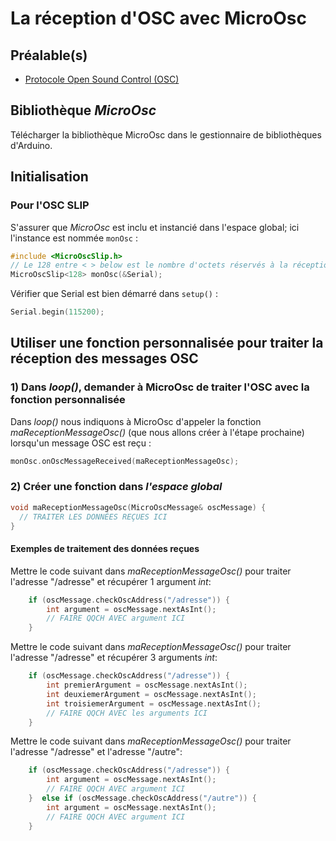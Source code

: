 # La réception d'OSC avec MicroOsc

## Préalable(s)

- [Protocole Open Sound Control (OSC)](/osc/)

## Bibliothèque *MicroOsc*

Télécharger la bibliothèque MicroOsc dans le gestionnaire de bibliothèques d'Arduino.

## Initialisation

### Pour l'OSC SLIP

S'assurer que *MicroOsc* est inclu et instancié dans l'espace global; ici l'instance est nommée `monOsc` :
```cpp
#include <MicroOscSlip.h>
// Le 128 entre < > below est le nombre d'octets réservés à la réception de messages.
MicroOscSlip<128> monOsc(&Serial);
```

Vérifier que Serial est bien démarré dans `setup()` :
```cpp
Serial.begin(115200);
```

## Utiliser une fonction personnalisée pour traiter la réception des messages OSC

### 1) Dans _loop()_, demander à MicroOsc de traiter l'OSC avec la fonction personnalisée 

Dans _loop()_ nous indiquons à MicroOsc d'appeler la fonction _maReceptionMessageOsc()_ (que nous allons créer à l'étape prochaine) lorsqu'un message OSC est reçu :
```cpp
monOsc.onOscMessageReceived(maReceptionMessageOsc);
```

### 2) Créer une fonction dans _l'espace global_

```cpp
void maReceptionMessageOsc(MicroOscMessage& oscMessage) {
  // TRAITER LES DONNÉES REÇUES ICI
}
```
#### Exemples de traitement des données reçues

Mettre le code suivant dans _maReceptionMessageOsc()_ pour traiter l'adresse "/adresse" et récupérer 1 argument _int_:
```cpp
    if (oscMessage.checkOscAddress("/adresse")) {
        int argument = oscMessage.nextAsInt();
        // FAIRE QQCH AVEC argument ICI
    } 
```

Mettre le code suivant dans _maReceptionMessageOsc()_ pour traiter l'adresse "/adresse" et récupérer 3 arguments _int_:
```cpp
    if (oscMessage.checkOscAddress("/adresse")) {
        int premierArgument = oscMessage.nextAsInt();
        int deuxiemerArgument = oscMessage.nextAsInt();
        int troisiemerArgument = oscMessage.nextAsInt();
        // FAIRE QQCH AVEC les arguments ICI
    } 
``` 

Mettre le code suivant dans _maReceptionMessageOsc()_ pour traiter l'adresse "/adresse" et l'adresse "/autre":
```cpp
    if (oscMessage.checkOscAddress("/adresse")) {
        int argument = oscMessage.nextAsInt();
        // FAIRE QQCH AVEC argument ICI
    }  else if (oscMessage.checkOscAddress("/autre")) {
        int argument = oscMessage.nextAsInt();
        // FAIRE QQCH AVEC argument ICI
    }   
```


